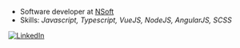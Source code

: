 * Software developer at [NSoft](https://www.nsoft.com/)
* Skills: _Javascript, Typescript, VueJS, NodeJS, AngularJS, SCSS_

[![LinkedIn](https://img.shields.io/badge/Nedim%20Zolj-LinkedIn-blue?style=flat&logo=linkedin)](https://www.linkedin.com/in/zoljann/)
